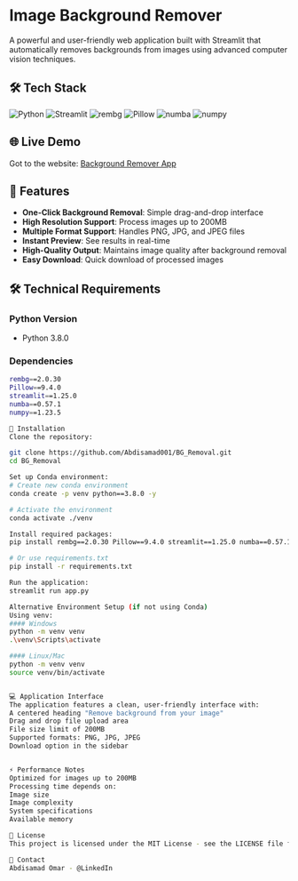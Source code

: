 # Image Background Remover

A powerful and user-friendly web application built with Streamlit that automatically removes backgrounds from images using advanced computer vision techniques.

## 🛠️ Tech Stack
![Python](https://img.shields.io/badge/python-3.8.0-blue)
![Streamlit](https://img.shields.io/badge/streamlit-1.25.0-red)
![rembg](https://img.shields.io/badge/rembg-2.0.30-green)
![Pillow](https://img.shields.io/badge/Pillow-9.4.0-yellow)
![numba](https://img.shields.io/badge/numba-0.57.1-orange)
![numpy](https://img.shields.io/badge/numpy-1.23.5-blue)

## 🌐 Live Demo
Got to the website: [Background Remover App](https://bgremoval-n6skhbfhazxzhhhbo6bqcm.streamlit.app/)

## 🚀 Features

- **One-Click Background Removal**: Simple drag-and-drop interface
- **High Resolution Support**: Process images up to 200MB
- **Multiple Format Support**: Handles PNG, JPG, and JPEG files
- **Instant Preview**: See results in real-time
- **High-Quality Output**: Maintains image quality after background removal
- **Easy Download**: Quick download of processed images

## 🛠️ Technical Requirements

### Python Version
- Python 3.8.0

### Dependencies
```bash
rembg==2.0.30
Pillow==9.4.0
streamlit==1.25.0
numba==0.57.1
numpy==1.23.5

🔧 Installation
Clone the repository:

git clone https://github.com/Abdisamad001/BG_Removal.git
cd BG_Removal

Set up Conda environment:
# Create new conda environment
conda create -p venv python==3.8.0 -y

# Activate the environment
conda activate ./venv

Install required packages:
pip install rembg==2.0.30 Pillow==9.4.0 streamlit==1.25.0 numba==0.57.1 numpy==1.23.5

# Or use requirements.txt
pip install -r requirements.txt

Run the application:
streamlit run app.py

Alternative Environment Setup (if not using Conda)
Using venv:
#### Windows
python -m venv venv
.\venv\Scripts\activate

#### Linux/Mac
python -m venv venv
source venv/bin/activate


💻 Application Interface
The application features a clean, user-friendly interface with:
A centered heading "Remove background from your image"
Drag and drop file upload area
File size limit of 200MB
Supported formats: PNG, JPG, JPEG
Download option in the sidebar


⚡ Performance Notes
Optimized for images up to 200MB
Processing time depends on:
Image size
Image complexity
System specifications
Available memory

📝 License
This project is licensed under the MIT License - see the LICENSE file for details

💬 Contact
Abdisamad Omar - @LinkedIn


